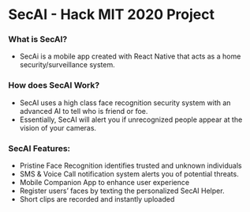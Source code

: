 # SecAI - Hack MIT 2020 Project
### What is SecAI?
* SecAi is a mobile app created with React Native that acts as a home security/surveillance system.
### How does SecAI Work?
* SecAI uses a high class face recognition security system with an advanced AI to tell who is friend or foe.
* Essentially, SecAI will alert you if unrecognized people appear at the vision of your cameras.
### SecAI Features:
* Pristine Face Recognition identifies trusted and unknown individuals
* SMS & Voice Call notification system alerts you of potential threats.
* Mobile Companion App to enhance user experience
* Register users’ faces by texting the personalized SecAI Helper.
* Short clips are recorded and instantly uploaded
